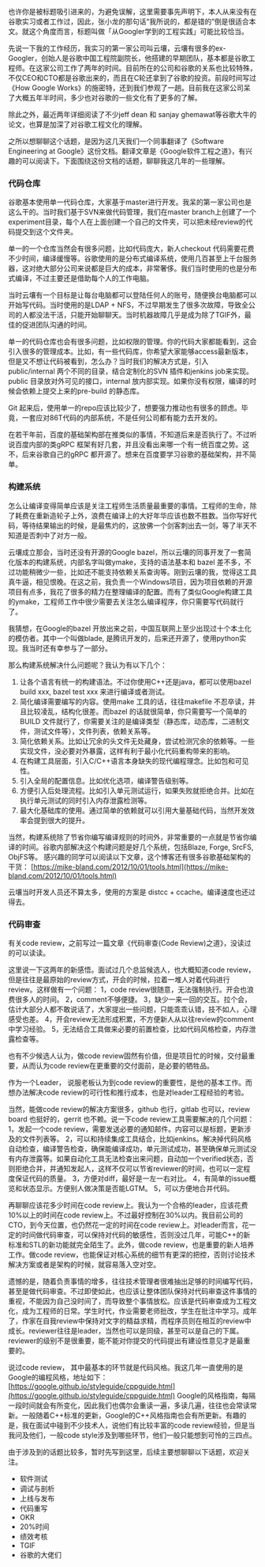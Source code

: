 也许你是被标题吸引进来的，为避免误解，这里需要事先声明下，本人从来没有在谷歌实习或者工作过，因此，张小龙的那句话“我所说的，都是错的”倒是很适合本文。就这个角度而言，标题叫做「从Googler学到的工程实践」可能比较恰当。

先说一下我的工作经历，我实习的第一家公司叫云壤，云壤有很多的ex-Googler，创始人是谷歌中国工程院副院长，他搭建的早期团队，基本都是谷歌工程师。在这家公司工作了两年的时间。目前所在的公司和谷歌的关系也比较特殊，不仅CEO和CTO都是谷歌出来的，而且在C轮还拿到了谷歌的投资。前段时间写过《How Google Works》的施密特，还到我们参观了一趟。目前我在这家公司呆了大概五年半时间，多少也对谷歌的一些文化有了更多的了解。

除此之外，最近两年详细阅读了不少jeff dean 和 sanjay ghemawat等谷歌大牛的论文，也算是加深了对谷歌工程文化的理解。

之所以想聊聊这个话题，是因为这几天我们一个同事翻译了《Software Engineering at Google》这份文档。翻译文章是《Google软件工程之道》，有兴趣的可以阅读下。下面围绕这份文档的话题，聊聊我这几年的一些理解。

### 代码仓库

谷歌基本使用单一代码仓库，大家基于master进行开发。我呆的第一家公司也是这么干的。当时我们基于SVN来做代码管理，我们在master branch上创建了一个experiment目录，每个人在上面创建一个自己的文件夹，可以把未经review的代码提交到这个文件夹。

单一的一个仓库当然会有很多问题，比如代码庞大，新人checkout 代码需要花费不少时间，编译缓慢等。谷歌使用的是分布式编译系统，使用几百甚至上千台服务器，这对绝大部分公司来说都是巨大的成本，非常奢侈。我们当时使用的也是分布式编译，不过主要还是借助每个人的工作电脑。

当时云壤有一个目标是让每台电脑都可以登陆任何人的账号，随便换台电脑都可以开始写代码。当时使用的是LDAP + NFS，不过早期发生了很多次故障，导致全公司的人都没法干活，只能开始聊聊天。当时机器故障几乎是成为除了TGIF外，最佳的促进团队沟通的时间。

单一的代码仓库也会有很多问题，比如权限的管理。你的代码大家都能看到，这会引入很多的管理成本。比如，有一些代码库，你希望大家能够access最新版本，但是又不想让代码被看到，怎么办？当时我们的解决方式是，引入 public/internal 两个不同的目录，结合定制化的SVN 插件和jenkins job来实现。public 目录放对外可见的接口，internal 放内部实现。如果你没有权限，编译的时候会依赖上提交上来的pre-build 的静态库。

Git 起来后，使用单一的repo应该比较少了，想要强力推动也有很多的顾虑。毕竟，一套应对86T代码的内部系统，不是任何公司都有能力去开发的。

在若干年前，百度的基础架构部在推类似的事情，不知道后来是否执行了。不过听说百度内部的类gRPC 框架有好几套，并且没看出来哪一个有一统百度之势。这不，后来谷歌自己的gRPC 都开源了。想来在百度要学习谷歌的基础架构，并不简单。

### 构建系统

怎么让编译变得简单应该是关注工程师生活质量最重要的事情。工程师的生命，除了耗费在重新造轮子上外，浪费在编译上的大好年华应该也数不胜数。当你写好代码，等待结果输出的时候，是最焦灼的，这放佛一个剑客刺出去一剑，等了半天不知道是否刺中了对方一般。

云壤成立那会，当时还没有开源的Google bazel，所以云壤的同事开发了一套简化版本的构建系统，内部名字叫做ymake，支持的语法基本和 bazel 差不多，不过功能稍微少一些，比如还不能支持依赖关系查询等。刚到云壤的我，觉得这工具真牛逼，相见恨晚。在这之前，我负责一个Windows项目，因为项目依赖的开源项目有点多，我花了很多的精力在整理编译的配置。而有了类似Google构建工具的ymake，工程师工作中很少需要去关注怎么编译程序，你只需要写代码就行了。

我猜想，在Google的bazel 开放出来之前，中国互联网上至少出现过十个本土化的模仿者。其中一个叫做blade, 是腾讯开发的，后来还开源了，使用python实现。我当时还有幸参与了一部分。

那么构建系统解决什么问题呢？我认为有以下几个：
1. 让各个语言有统一的构建语法。不过你使用C++还是java，都可以使用bazel build xxx, bazel test xxx 来进行编译或者测试。
2. 简化编译需要编写的内容。使用make 工具的话，往往makefile 不忍卒读，并且比较凌乱，结构化很差。而bazel 的话就很简单，你只需要写一个简单的BUILD 文件就行了，你需要关注的是编译类型（静态库，动态库，二进制文件，测试文件等），文件列表，依赖关系等。
3. 简化依赖关系。比如让冗余的头文件无处藏身，尝试检测冗余的依赖等。一些实现文件，没必要对外暴露，这样有利于最小化代码重构带来的影响。
4. 在构建工具层面，引入C/C++语言本身缺失的现代编程理念。比如包和可见性。
5. 引入全局的配置信息。比如优化选项，编译警告级别等。
6. 方便引入后处理流程。比如引入单元测试运行，如果失败就拒绝合并。比如在执行单元测试的同时引入内存泄露检测等。
7. 最大化基础库的使用。通过简单的依赖就可以引用大量基础代码，当然开发效率会提到很大的提升。

当然，构建系统除了节省你编写编译规则的时间外，非常重要的一点就是节省你编译的时间。谷歌内部解决这个构建问题是好几个系统，包括Blaze, Forge, SrcFS, ObjFS等。
感兴趣的同学可以阅读以下文章，这个博客还有很多谷歌基础架构的干货：
[https://mike-bland.com/2012/10/01/tools.html](https://mike-bland.com/2012/10/01/tools.html)

云壤当时开发人员还不算太多，使用的方案是 distcc + ccache。编译速度也还过得去。

### 代码审查

有关code review，之前写过一篇文章《代码审查(Code Review)之道》，没读过的可以读读。

这里说一下这两年的新感悟。面试过几个总监候选人，也大概知道code review，但是往往是最原始的review方式，开会的时候，拉着一堆人对着代码进行review。这样做有一个问题：
1，code review很随意，无法强制执行。开会也浪费很多人的时间。
2，comment不够便捷。
3，缺少一来一回的交互。拉个会，估计大部分人都不敢说话了，大家提出一些问题，只能乖乖认错，技不如人，心理感受也差。
4，开会review无法形成积累，不方便新人从以往review的comment中学习经验。
5，无法结合工具做来必要的前置检查，比如代码风格检查，内存泄露检查等。

也有不少候选人认为，做code review固然有价值，但是项目忙的时候，交付最重要，从而认为code review在更重要的交付面前，是必要的牺牲品。

作为一个Leader， 说服老板认为到code review的重要性，是他的基本工作。而想办法解决code review的可行性和推行成本，也是对leader工程经验的考验。

当然，能做code review的解决方案很多，github 也行，gitlab 也可以，review board 也挺好的，gerrit 也不赖。说一下code review工具需要解决的几个问题：
1，发起一个code review，需要发送必要的通知邮件。内容可以是标题，更新涉及的文件列表等。
2，可以和持续集成工具结合，比如jenkins。解决掉代码风格自动检查，编译警告检查，确保能编译成功，单元测试成功，甚至确保单元测试没有内存泄露等。如果自动化工具无法检查出来问题，自动加一个verified状态，否则拒绝合并，并通知发起人，这样不仅可以节省reviewer的时间，也可以一定程度保证代码的质量。
3，方便对diff，最好是一左一右对比。
4，有简单的issue概览和状态显示。方便别人做决策是否能LGTM。
5，可以方便地合并代码。

再聊聊应该花多少时间在code review上。我认为一个合格的leader，应该花费10%以上的时间在code review上。不过最好控制在30%以内。我目前公司的CTO，到今天位置，也仍然花一定的时间在code review上。对leader而言，花一定的时间做代码审查，可以保持对代码的敏感性，否则没过几年，可能C++的新标准和STL的新功能就完全陌生了。此外，做code review，也是重要的新人培养工作。做code review，也能保证对核心系统的细节有更深的把控，否则讨论技术解决方案或者是架构的时候，就容易落入空对空。

遗憾的是，随着负责事情的增多，往往技术管理者很难抽出足够的时间编写代码，甚至是做代码审查。不过即使如此，也应该让整体团队保持对代码审查这件事情的重视，不能因为自己没时间了，而导致整个事情放松。应该是代码审查成为工程文化，成为工程师的日常。学生时代，作业需要老师批改，学生在批注中学习。成年了，作家在自我review中保持对文字的精益求精，而程序员则在相互的review中成长。reviewer往往是leader，当然也可以是同级，甚至可以是自己的下属。reviewer的级别不是很重要，能不能对你提交的代码提出有建设性意见才是最重要的。

说过code review， 其中最基本的环节就是代码风格。我这几年一直使用的是Google的编程风格，地址如下：[https://google.github.io/styleguide/cppguide.html](https://google.github.io/styleguide/cppguide.html)
Google的风格指南，每隔一段时间就会有所变化，因此我们也偶尔会重读一遍，多读几遍，往往也会常读常新。一般随着C++标准的更新，Google的C++风格指南也会有所更新。有趣的是，我在面试中碰到不少技术人，说他们有比较丰富的code review经验，但是当我问及他们，一般code style涉及到哪些环节，他们一般只能想到可怜的三四点。


由于涉及到的话题比较多，暂时先写到这里，后续主要想聊聊以下话题，欢迎关注。

*  软件测试
* 调试与剖析 
* 上线与发布 
* 代码重写    
* OKR    
* 20%时间
* 绩效考核
* TGIF 
* 谷歌的大佬们

<!--stackedit_data:
eyJoaXN0b3J5IjpbLTIwODk2NzQ5MTMsLTMwMTQxMjg1NywyMD
Y0MjY0NjMzXX0=
-->